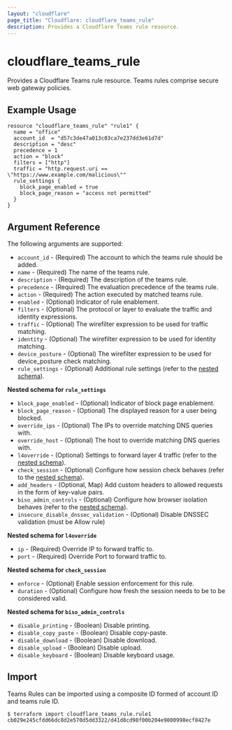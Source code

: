 ```yaml
---
layout: "cloudflare"
page_title: "Cloudflare: cloudflare_teams_rule"
description: Provides a Cloudflare Teams rule resource.
---
```


# cloudflare_teams_rule

Provides a Cloudflare Teams rule resource. Teams rules comprise secure web gateway policies.

## Example Usage

```hcl
resource "cloudflare_teams_rule" "rule1" {
  name = "office"
  account_id  = "d57c3de47a013c03ca7e237dd3e61d7d"
  description = "desc"
  precedence = 1
  action = "block"
  filters = ["http"]
  traffic = "http.request.uri == \"https://www.example.com/malicious\""
  rule_settings {
    block_page_enabled = true
    block_page_reason = "access not permitted"
  }
}
```

## Argument Reference

The following arguments are supported:

- `account_id` - (Required) The account to which the teams rule should be added.
- `name` - (Required) The name of the teams rule.
- `description` - (Required) The description of the teams rule.
- `precedence` - (Required) The evaluation precedence of the teams rule.
- `action` - (Required) The action executed by matched teams rule.
- `enabled` - (Optional) Indicator of rule enablement.
- `filters` - (Optional) The protocol or layer to evaluate the traffic and identity expressions.
- `traffic` - (Optional) The wirefilter expression to be used for traffic matching.
- `identity` - (Optional) The wirefilter expression to be used for identity matching.
- `device_posture` - (Optional) The wirefilter expression to be used for device_posture check matching.
- `rule_settings` - (Optional) Additional rule settings (refer to the [nested schema](#nestedblock--rule-settings)).

<a id="nestedblock--rule-settings"></a>
**Nested schema for `rule_settings`**

- `block_page_enabled` - (Optional) Indicator of block page enablement.
- `block_page_reason` - (Optional) The displayed reason for a user being blocked.
- `override_ips` - (Optional) The IPs to override matching DNS queries with.
- `override_host` - (Optional) The host to override matching DNS queries with.
- `l4override` - (Optional) Settings to forward layer 4 traffic (refer to the [nested schema](#nestedblock--rule-settings-l4override)).
- `check_session` - (Optional) Configure how session check behaves (refer to the [nested schema](#nestedblock--rule-settings-check-session)).
- `add_headers` - (Optional, Map) Add custom headers to allowed requests in the form of key-value pairs.
- `biso_admin_controls` - (Optional) Configure how browser isolation behaves (refer to the [nested schema](#nestedblock--rule-settings-biso-admin-controls)).
- `insecure_disable_dnssec_validation` - (Optional) Disable DNSSEC validation (must be Allow rule)

<a id="nestedblock--rule-settings-l4override"></a>
**Nested schema for `l4override`**

- `ip` - (Required) Override IP to forward traffic to.
- `port` - (Required) Override Port to forward traffic to.

<a id="nestedblock--rule-settings-check-session"></a>
**Nested schema for `check_session`**

- `enforce` - (Optional) Enable session enforcement for this rule.
- `duration` - (Optional) Configure how fresh the session needs to be to be considered valid.

<a id="nestedblock--rule-settings-biso-admin-controls"></a>
**Nested schema for `biso_admin_controls`**

- `disable_printing` - (Boolean) Disable printing.
- `disable_copy_paste` - (Boolean) Disable copy-paste.
- `disable_download` - (Boolean) Disable download.
- `disable_upload` - (Boolean) Disable upload.
- `disable_keyboard` - (Boolean) Disable keyboard usage.

## Import

Teams Rules can be imported using a composite ID formed of account
ID and teams rule ID.

```
$ terraform import cloudflare_teams_rule.rule1 cb029e245cfdd66dc8d2e570d5dd3322/d41d8cd98f00b204e9800998ecf8427e
```
